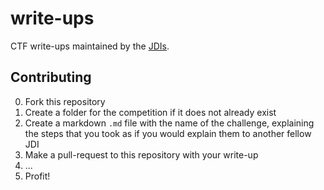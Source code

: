 # write-ups
CTF write-ups maintained by the [JDIs](http://www.jdis.ca/).

## Contributing
0. Fork this repository
1. Create a folder for the competition if it does not already exist
2. Create a markdown `.md` file with the name of the challenge, explaining the
   steps that you took as if you would explain them to another fellow JDI
3. Make a pull-request to this repository with your write-up
4. ...
5. Profit!
